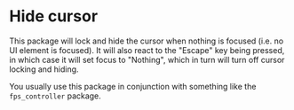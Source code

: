# Hide cursor

This package will lock and hide the cursor when nothing is focused (i.e. no UI element is focused).
It will also react to the "Escape" key being pressed, in which case it will set focus to "Nothing",
which in turn will turn off cursor locking and hiding.

You usually use this package in conjunction with something like the `fps_controller` package.
